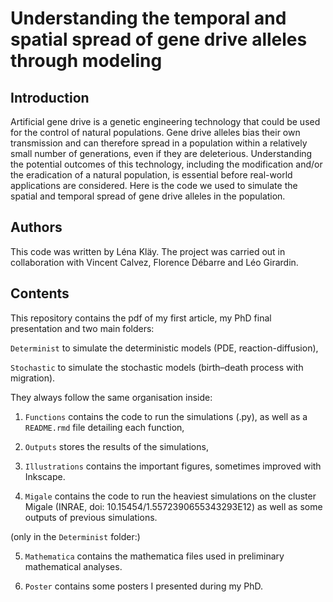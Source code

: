 # Understanding the temporal and spatial spread of gene drive alleles through modeling

## Introduction

Artificial gene drive is a genetic engineering technology that could be used for the control of natural populations. Gene drive alleles bias their own transmission and can therefore spread in a population within a relatively small number of generations, even if they are deleterious. Understanding the potential outcomes of this technology, including the modification and/or the eradication of a natural population, is essential before real-world applications are considered. Here is the code we used to simulate the spatial and temporal spread of gene drive alleles in the population.

## Authors

This code was written by Léna Kläy. The project was carried out in collaboration with Vincent Calvez, Florence Débarre and Léo Girardin.

## Contents

This repository contains the pdf of my first article, my PhD final presentation and two main folders:   

`Determinist` to simulate the deterministic models (PDE, reaction-diffusion), 

`Stochastic` to simulate the stochastic models (birth–death process with migration).  

They always follow the same organisation inside:

1) `Functions` contains the code to run the simulations (.py), as well as a `README.rmd` file detailing each function,

2) `Outputs` stores the results of the simulations,

3) `Illustrations` contains the important figures, sometimes improved with Inkscape.

4) `Migale` contains the code to run the heaviest simulations on the cluster Migale (INRAE, doi: 10.15454/1.5572390655343293E12) as well as some outputs of previous simulations.

(only in the `Determinist` folder:)

5) `Mathematica` contains the mathematica files used in preliminary mathematical analyses.

6) `Poster` contains some posters I presented during my PhD.

